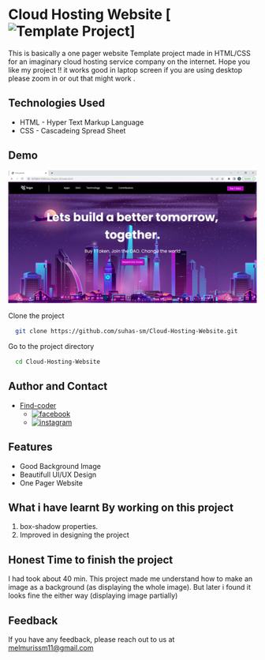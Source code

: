 # Cloud Hosting Website [![Template Project](https://img.shields.io/badge/Technologies%20-HTML%2FCSS-brightgreen)]

This is basically a one pager website Template project made in HTML/CSS for an imaginary cloud hosting service company on the internet.
Hope you like my project !! it works good in laptop screen if you are using desktop please zoom in or out that might work .

## Technologies Used
  - HTML - Hyper Text Markup Language
  - CSS - Cascadeing Spread Sheet

## Demo
![page-img](./assets/page_img.PNG)

Clone the project

```bash
  git clone https://github.com/suhas-sm/Cloud-Hosting-Website.git
```

Go to the project directory

```bash
  cd Cloud-Hosting-Website
```
## Author and Contact
- [Find-coder](https://www.findcoder.io/u/suhas_sm)
    - [![facebook](https://img.shields.io/badge/Facebook-0A66C2?style=for-the-badge&logo=facebook&logoColor=white)](https://www.facebook.com/suhas.melmuri)
    - [![instagram](https://img.shields.io/badge/Instagram-0A66C2?style=for-the-badge&logo=instagram&logoColor=white)](https://www.instagram.com/_suhas_sm/)

## Features

- Good Background Image
- Beautifull UI/UX Design
- One Pager Website

## What i have learnt By working on this project
1. box-shadow properties.
2. Improved in designing the project

## Honest Time to finish the project

I had took about 40 min. This project made me understand how to make an image as a background (as displaying the whole image). But later i found it looks fine the either way (displaying image partially) 

## Feedback

If you have any feedback, please reach out to us at melmurissm11@gmail.com

